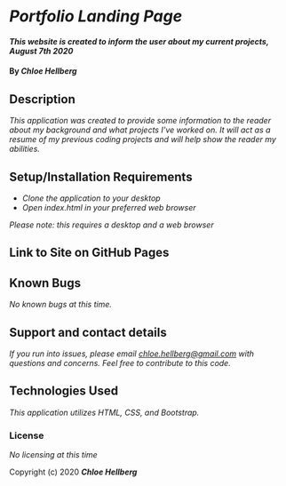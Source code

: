 # _Portfolio Landing Page_

#### _This website is created to inform the user about my current projects, August 7th 2020_

#### By _**Chloe Hellberg**_

## Description

_This application was created to provide some information to the reader about my background and what projects I've worked on. It will act as a resume of my previous coding projects and will help show the reader my abilities._

## Setup/Installation Requirements

* _Clone the application to your desktop_
* _Open index.html in your preferred web browser_

_Please note: this requires a desktop and a web browser_

## Link to Site on GitHub Pages




## Known Bugs

_No known bugs at this time._

## Support and contact details

_If you run into issues, please email chloe.hellberg@gmail.com with questions and concerns. Feel free to contribute to this code._

## Technologies Used

_This application utilizes HTML, CSS, and Bootstrap._

### License

*No licensing at this time*

Copyright (c) 2020 **_Chloe Hellberg_**
